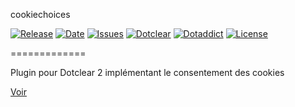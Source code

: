cookiechoices

[![Release](https://img.shields.io/github/v/release/franck-paul/cookiechoices)](https://github.com/franck-paul/cookiechoices/releases)
[![Date](https://img.shields.io/github/release-date/franck-paul/cookiechoices)](https://github.com/franck-paul/cookiechoices/releases)
[![Issues](https://img.shields.io/github/issues/franck-paul/cookiechoices)](https://github.com/franck-paul/cookiechoices/issues)
[![Dotclear](https://img.shields.io/badge/dotclear-v2.24-blue.svg)](https://fr.dotclear.org/download)
[![Dotaddict](https://img.shields.io/badge/dotaddict-official-green.svg)](https://plugins.dotaddict.org/dc2/details/cookiechoices)
[![License](https://img.shields.io/github/license/franck-paul/cookiechoices)](https://github.com/franck-paul/cookiechoices/blob/master/LICENSE)

=============

Plugin pour Dotclear 2 implémentant le consentement des cookies

[Voir](https://www.cookiechoices.org/)
